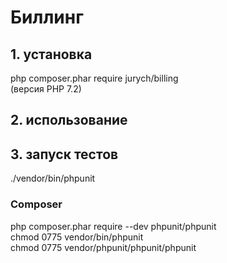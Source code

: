 # Биллинг
## 1. установка
php composer.phar require jurych/billing  
(версия PHP 7.2)

## 2. использование


## 3. запуск тестов 
./vendor/bin/phpunit

### Composer
php composer.phar require --dev phpunit/phpunit  
chmod 0775 vendor/bin/phpunit  
chmod 0775 vendor/phpunit/phpunit/phpunit  